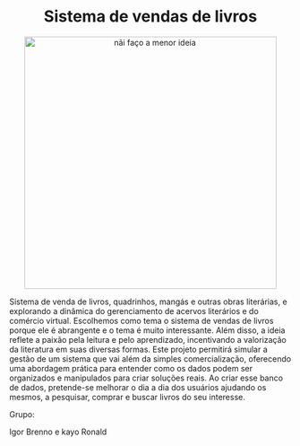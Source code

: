 <h1 align="center">
   Sistema de vendas de livros
</h1>


<p align="center">
    <img src="https://assets.website-files.com/6364b6fd26e298b11fb9391f/6364b6fd26e2983671b93d4b_drawkit-32%20(1).png" alt="nãi faço a menor ideia" width="450"/>
</p>


Sistema de venda de livros, quadrinhos, mangás e outras obras literárias, e explorando a dinâmica do gerenciamento de acervos literários e do comércio virtual. Escolhemos como tema o sistema de vendas de livros porque ele é abrangente e o tema é muito interessante. Além disso, a ideia reflete a paixão pela leitura e pelo aprendizado, incentivando a valorização da literatura em suas diversas formas. Este projeto permitirá simular a gestão de um sistema que vai além da simples comercialização, oferecendo uma abordagem prática para entender como os dados podem ser organizados e manipulados para criar soluções reais. Ao criar esse banco de dados, pretende-se melhorar o dia a dia dos usuários ajudando os mesmos, a pesquisar, comprar e buscar livros do seu interesse. 


Grupo:

Igor Brenno e kayo Ronald
